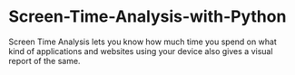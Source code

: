 # Screen-Time-Analysis-with-Python
Screen Time Analysis lets you know how much time you spend on
what kind of applications and websites using your device also gives a visual report of the same.
